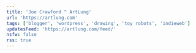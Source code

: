 ```yaml
---
title: 'Joe Crawford ^ ArtLung'
url: 'https://artlung.com'
tags: ['blogger', 'wordpress', 'drawing', 'toy robots', 'indieweb']
updatesFeed: 'https://artlung.com/feed/'
nsfw: false
rss: true
---
```

